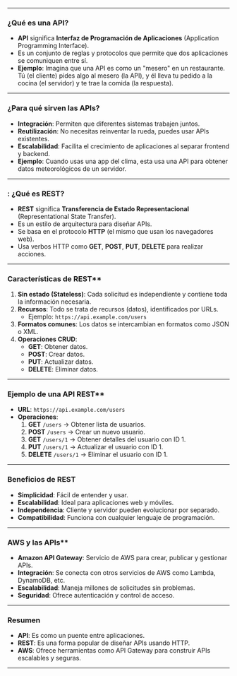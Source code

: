 
---

### **¿Qué es una API?**
- **API** significa **Interfaz de Programación de Aplicaciones** (Application Programming Interface).
- Es un conjunto de reglas y protocolos que permite que dos aplicaciones se comuniquen entre sí.
- **Ejemplo**: Imagina que una API es como un "mesero" en un restaurante. Tú (el cliente) pides algo al mesero (la API), y él lleva tu pedido a la cocina (el servidor) y te trae la comida (la respuesta).

---

### **¿Para qué sirven las APIs?**
- **Integración**: Permiten que diferentes sistemas trabajen juntos.
- **Reutilización**: No necesitas reinventar la rueda, puedes usar APIs existentes.
- **Escalabilidad**: Facilita el crecimiento de aplicaciones al separar frontend y backend.
- **Ejemplo**: Cuando usas una app del clima, esta usa una API para obtener datos meteorológicos de un servidor.

---

### **: ¿Qué es REST?**
- **REST** significa **Transferencia de Estado Representacional** (Representational State Transfer).
- Es un estilo de arquitectura para diseñar APIs.
- Se basa en el protocolo **HTTP** (el mismo que usan los navegadores web).
- Usa verbos HTTP como **GET**, **POST**, **PUT**, **DELETE** para realizar acciones.

---

###  Características de REST**
1. **Sin estado (Stateless)**: Cada solicitud es independiente y contiene toda la información necesaria.
2. **Recursos**: Todo se trata de recursos (datos), identificados por URLs.
   - Ejemplo: `https://api.example.com/users`
3. **Formatos comunes**: Los datos se intercambian en formatos como JSON o XML.
4. **Operaciones CRUD**:
   - **GET**: Obtener datos.
   - **POST**: Crear datos.
   - **PUT**: Actualizar datos.
   - **DELETE**: Eliminar datos.

---

###  Ejemplo de una API REST**
- **URL**: `https://api.example.com/users`
- **Operaciones**:
  1. **GET** `/users` → Obtener lista de usuarios.
  2. **POST** `/users` → Crear un nuevo usuario.
  3. **GET** `/users/1` → Obtener detalles del usuario con ID 1.
  4. **PUT** `/users/1` → Actualizar el usuario con ID 1.
  5. **DELETE** `/users/1` → Eliminar el usuario con ID 1.

---

### **Beneficios de REST**
- **Simplicidad**: Fácil de entender y usar.
- **Escalabilidad**: Ideal para aplicaciones web y móviles.
- **Independencia**: Cliente y servidor pueden evolucionar por separado.
- **Compatibilidad**: Funciona con cualquier lenguaje de programación.

---

###  AWS y las APIs**
- **Amazon API Gateway**: Servicio de AWS para crear, publicar y gestionar APIs.
- **Integración**: Se conecta con otros servicios de AWS como Lambda, DynamoDB, etc.
- **Escalabilidad**: Maneja millones de solicitudes sin problemas.
- **Seguridad**: Ofrece autenticación y control de acceso.

---

### **Resumen**
- **API**: Es como un puente entre aplicaciones.
- **REST**: Es una forma popular de diseñar APIs usando HTTP.
- **AWS**: Ofrece herramientas como API Gateway para construir APIs escalables y seguras.

---

